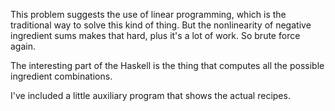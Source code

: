 This problem suggests the use of linear programming, which
is the traditional way to solve this kind of thing. But the
nonlinearity of negative ingredient sums makes that hard,
plus it's a lot of work. So brute force again.

The interesting part of the Haskell is the thing that
computes all the possible ingredient combinations.

I've included a little auxiliary program that shows the
actual recipes.
